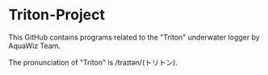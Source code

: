 # Triton-Project

This GitHub contains programs related to the "Triton" underwater logger by AquaWiz Team.

The pronunciation of "Triton" is /traɪtən/(トリトン).
